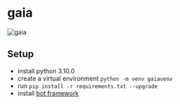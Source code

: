 # gaia
![gaia](https://github.com/aigdat/gaia/assets/4722733/0db60b9b-05d5-4732-a74e-f67bc9bdb61b)

## Setup
- install python 3.10.0
- create a virtual environment `python -m venv gaiavenv`
- run `pip install -r requirements.txt --upgrade`
- install [bot framework](https://github.com/microsoft/BotFramework-Emulator/releases/download/v4.14.1/BotFramework-Emulator-4.14.1-windows-setup.exe)
